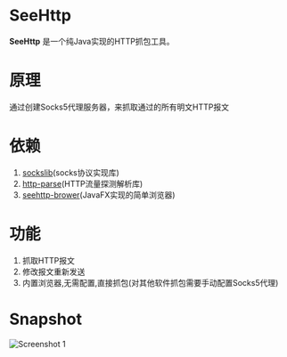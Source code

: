 # SeeHttp
**SeeHttp** 是一个纯Java实现的HTTP抓包工具。

# 原理
通过创建Socks5代理服务器，来抓取通过的所有明文HTTP报文

# 依赖

1. [sockslib](https://github.com/fengyouchao/sockslib)(socks协议实现库)
2. [http-parse](https://github.com/fengyouchao/http-parse)(HTTP流量探测解析库)
3. [seehttp-brower](https://github.com/fengyouchao/seehttp-browser)(JavaFX实现的简单浏览器)

# 功能
1. 抓取HTTP报文
2. 修改报文重新发送
3. 内置浏览器,无需配置,直接抓包(对其他软件抓包需要手动配置Socks5代理)


# Snapshot

![Screenshot 1](http://fengyouchao.github.io/seehttp/images/example.gif "Screenshot")
